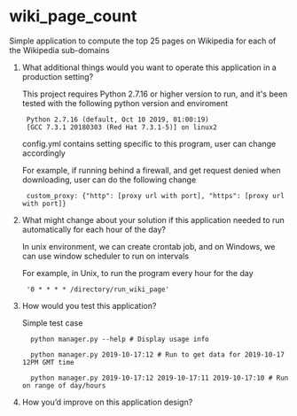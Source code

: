 # wiki_page_count
Simple application to compute the top 25 pages on Wikipedia for each of the Wikipedia sub-domains

1. What additional things would you want to operate this application in a production setting?

      This project requires Python 2.7.16 or higher version to run, and it's been tested  with the following python version and enviroment
      
        Python 2.7.16 (default, Oct 10 2019, 01:00:19)
        [GCC 7.3.1 20180303 (Red Hat 7.3.1-5)] on linux2

    config.yml contains setting specific to this program, user can change accordingly
    
    For example, if running behind a firewall, and get request denied when downloading, user can do the following change
    
        custom_proxy: {"http": [proxy url with port], "https": [proxy url with port]}

2. What might change about your solution if this application needed to run automatically for each hour of the day?
    
    In unix environment, we can create crontab job, and on Windows, we can use window scheduler to run on intervals

    For example, in Unix, to run the program every hour for the day
    
        '0 * * * * /directory/run_wiki_page'

3. How would you test this application?

    Simple test case
    ```
      python manager.py --help # Display usage info
    
      python manager.py 2019-10-17:12 # Run to get data for 2019-10-17 12PM GMT time
    
      python manager.py 2019-10-17:12 2019-10-17:11 2019-10-17:10 # Run on range of day/hours
    ```

4. How you’d improve on this application design?
